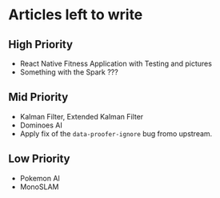 # Articles left to write

## High Priority
- React Native Fitness Application with Testing and pictures
- Something with the Spark ???

## Mid Priority
- Kalman Filter, Extended Kalman Filter
- Dominoes AI
- Apply fix of the `data-proofer-ignore` bug fromo upstream.

## Low Priority
- Pokemon AI
- MonoSLAM